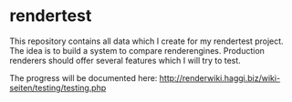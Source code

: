# rendertest

This repository contains all data which I create for my rendertest project. The idea is to build a system to compare renderengines. Production renderers should offer several features which I will try to test. 

The progress will be documented here: http://renderwiki.haggi.biz/wiki-seiten/testing/testing.php
